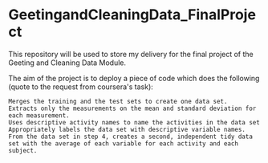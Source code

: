 # GeetingandCleaningData_FinalProject
This repository will be used to store my delivery for the final project of the Geeting and Cleaning Data Module.

The aim of the project is to deploy a piece of code which does the following (quote to the request from coursera's task):

    Merges the training and the test sets to create one data set.
    Extracts only the measurements on the mean and standard deviation for each measurement.
    Uses descriptive activity names to name the activities in the data set
    Appropriately labels the data set with descriptive variable names.
    From the data set in step 4, creates a second, independent tidy data set with the average of each variable for each activity and each subject.
